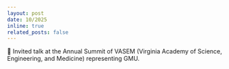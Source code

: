```yaml
---
layout: post
date: 10/2025
inline: true
related_posts: false
---
```


:loudspeaker: Invited talk at the Annual Summit of VASEM (Virginia Academy of Science, Engineering, and Medicine) representing GMU.